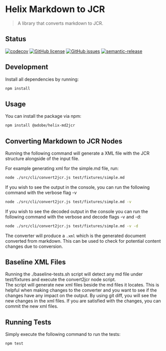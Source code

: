 # Helix Markdown to JCR

> A library that converts markdown to JCR.

## Status
[![codecov](https://img.shields.io/codecov/c/github/adobe/helix-md2jcr.svg)](https://codecov.io/gh/adobe/helix-md2jcr)
[![GitHub license](https://img.shields.io/github/license/adobe/helix-md2jcr.svg)](https://github.com/adobe/helix-md2jcr/blob/main/LICENSE.txt)
[![GitHub issues](https://img.shields.io/github/issues/adobe/helix-md2jcr.svg)](https://github.com/adobe/helix-md2jcr/issues)
[![semantic-release](https://img.shields.io/badge/%20%20%F0%9F%93%A6%F0%9F%9A%80-semantic--release-e10079.svg)](https://github.com/semantic-release/semantic-release)

## Development
Install all dependencies by running:

```bash
npm install
```

## Usage
You can install the package via npm:

```bash
npm install @adobe/helix-md2jcr
```

## Converting Markdown to JCR Nodes
Running the following command will generate a XML file with the JCR structure alongside of the input file.

For example generating xml for the simple.md file, run:
```bash
node ./src/cli/convert2jcr.js test/fixtures/simple.md 
```
If you wish to see the output in the console, you can run the following command with the verbose flag -v
```bash
node ./src/cli/convert2jcr.js test/fixtures/simple.md -v
```

If you wish to see the decoded output in the console you can run the following command with the verbose and decode flags -v and -d:
```bash
node ./src/cli/convert2jcr.js test/fixtures/simple.md -v -d
```

The converter will produce a `.xml` which is the generated document converted
from markdown. This can be used to check for potential content changes due to conversion.

## Baseline XML Files
Running the ./baseline-tests.sh script will detect any md file under test/fixtures and execute the convert2jcr node script.  
The script will generate new xml files beside the md files it locates. This is helpful when making changes to the converter
and you want to see if the changes have any impact on the output.  By using git diff, you will see the new changes in the xml files.
If you are satisfied with the changes, you can commit the new xml files.


## Running Tests
Simply execute the following command to run the tests:
```bash
npm test
```
